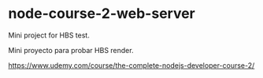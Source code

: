 # node-course-2-web-server
Mini project for HBS test.

Mini proyecto para probar HBS render.

https://www.udemy.com/course/the-complete-nodejs-developer-course-2/
